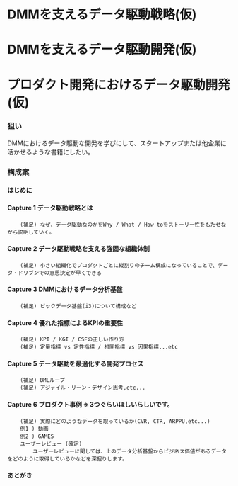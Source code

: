 # DMMを支えるデータ駆動戦略(仮)
# DMMを支えるデータ駆動開発(仮)
# プロダクト開発におけるデータ駆動開発(仮)

### 狙い
DMMにおけるデータ駆動な開発を学びにして、スタートアップまたは他企業に活かせるような書籍にしたい。

### 構成案

#### はじめに

#### Capture 1 データ駆動戦略とは
        (補足) なぜ、データ駆動なのかをWhy / What / How toをストーリー性をもたせながら説明していく。
#### Capture 2 データ駆動戦略を支える強固な組織体制
        (補足) 小さい組織化でプロダクトごとに縦割りのチーム構成になっていることで、データ・ドリブンでの意思決定が早くできる
#### Capture 3 DMMにおけるデータ分析基盤
        (補足) ビックデータ基盤(i3)について構成など
#### Capture 4 優れた指標によるKPIの重要性
        (補足) KPI / KGI / CSFの正しい作り方
        (補足) 定量指標 vs 定性指標 / 相関指標 vs 因果指標...etc
#### Capture 5 データ駆動を最適化する開発プロセス
        (補足) BMLループ
        (補足) アジャイル・リーン・デザイン思考,etc...
#### Capture 6 プロダクト事例 ※ 3つぐらいほしいらしいです。
        (補足) 実際にどのようなデータを取っているか(CVR, CTR, ARPPU,etc...)
        例1 ) 動画
        例2 ) GAMES
        ユーザーレビュー (確定)
            ユーザーレビューに関しては、上のデータ分析基盤からビジネス価値があるデータをどのように取得しているかなどを深掘りします。
####  あとがき

